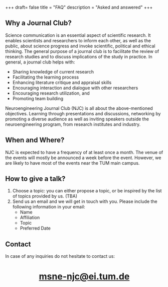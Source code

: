 +++
draft= false
title = "FAQ"
description = "Asked and answered"
+++

## Why a Journal Club?

Science communication is an essential aspect of scientific research. It enables scientists and  researchers to inform
each other, as well as the public, about science progress and invoke scientific, political and ethical thinking.
The general purpose of a journal club is to facilitate the review of research studies and to discuss implications of
the study in practice. In general, a journal club helps with:

- Sharing knowledge of current research
- Facilitating the learning process
- Enhancing literature critique and appraisal skills
- Encouraging interaction and dialogue with other researchers
- Encouraging research utilization, and
- Promoting team building

Neuroengineering Journal Club (NJC) is all about the above-mentioned objectives. Learning through presentations and discussions,
networking by promoting a diverse audience as well as inviting speakers outside the neuroengineering program,
from research institutes and industry.

## When and Where?

NJC is expected to have a frequency of at least once a month. The venue of the events will mostly be announced a week before the
event. However, we are likely to have most of the events near the TUM main campus.


## How to give a talk?

1. Choose a topic: you can either propose a topic, or be inspired by the list of topics provided by us. (TBA)
2. Send us an email and we will get in touch with you. Please include the following information in your email:
    - Name
    - Affiliation
    - Topic
    - Preferred Date

## Contact


In case of any inquiries do not hesitate to contact us: <br>

# <center>[msne-njc@ei.tum.de](mailto:msne-njc@ei.tum.de) </center>
